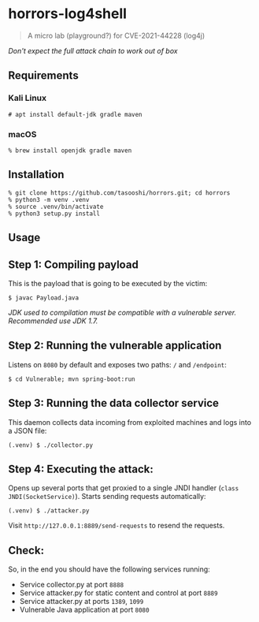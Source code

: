 # horrors-log4shell

> A micro lab (playground?) for CVE-2021-44228 (log4j)

*Don't expect the full attack chain to work out of box*

## Requirements

### Kali Linux

    # apt install default-jdk gradle maven

### macOS

    % brew install openjdk gradle maven

## Installation

    % git clone https://github.com/tasooshi/horrors.git; cd horrors
    % python3 -m venv .venv
    % source .venv/bin/activate
    % python3 setup.py install

## Usage

## Step 1: Compiling payload

This is the payload that is going to be executed by the victim:

    $ javac Payload.java

*JDK used to compilation must be compatible with a vulnerable server. Recommended use JDK 1.7.*

## Step 2: Running the vulnerable application

Listens on `8080` by default and exposes two paths: `/` and `/endpoint`:

    $ cd Vulnerable; mvn spring-boot:run

## Step 3: Running the data collector service

This daemon collects data incoming from exploited machines and logs into a JSON file:

    (.venv) $ ./collector.py

## Step 4: Executing the attack:

Opens up several ports that get proxied to a single JNDI handler (`class JNDI(SocketService)`). Starts sending requests automatically:

    (.venv) $ ./attacker.py

Visit `http://127.0.0.1:8889/send-requests` to resend the requests.

## Check:

So, in the end you should have the following services running:

* Service collector.py at port `8888`
* Service attacker.py for static content and control at port `8889`
* Service attacker.py at ports `1389`, `1099`
* Vulnerable Java application at port `8080`
